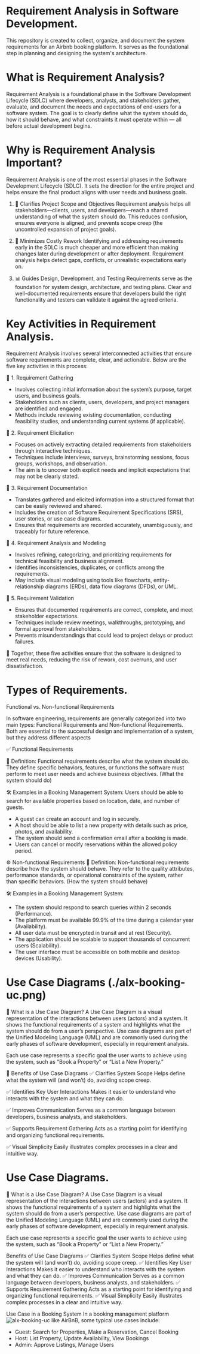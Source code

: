 # Requirement Analysis in Software Development.
This repository is created to collect, organize, and document the system requirements for an Airbnb booking platform. It serves as the foundational step in planning and designing the system's architecture.

# What is Requirement Analysis?
Requirement Analysis is a foundational phase in the Software Development Lifecycle (SDLC) where developers, analysts, and stakeholders gather, evaluate, and document the needs and expectations of end-users for a software system. The goal is to clearly define what the system should do, how it should behave, and what constraints it must operate within — all before actual development begins.

# Why is Requirement Analysis Important? 

Requirement Analysis is one of the most essential phases in the Software Development Lifecycle (SDLC). It sets the direction for the entire project and helps ensure the final product aligns with user needs and business goals.

1. 🎯 Clarifies Project Scope and Objectives
Requirement analysis helps all stakeholders—clients, users, and developers—reach a shared understanding of what the system should do. This reduces confusion, ensures everyone is aligned, and prevents scope creep (the uncontrolled expansion of project goals).

2. 💸 Minimizes Costly Rework
Identifying and addressing requirements early in the SDLC is much cheaper and more efficient than making changes later during development or after deployment. Requirement analysis helps detect gaps, conflicts, or unrealistic expectations early on.

3. 📊 Guides Design, Development, and Testing
Requirements serve as the foundation for system design, architecture, and testing plans. Clear and well-documented requirements ensure that developers build the right functionality and testers can validate it against the agreed criteria.

# Key Activities in Requirement Analysis.

Requirement Analysis involves several interconnected activities that ensure software requirements are complete, clear, and actionable. Below are the five key activities in this process:

🔹 1. Requirement Gathering
- Involves collecting initial information about the system’s purpose, target users, and business goals.
- Stakeholders such as clients, users, developers, and project managers are identified and engaged.
- Methods include reviewing existing documentation, conducting feasibility studies, and understanding current systems (if applicable).

🔹 2. Requirement Elicitation
- Focuses on actively extracting detailed requirements from stakeholders through interactive techniques.
- Techniques include interviews, surveys, brainstorming sessions, focus groups, workshops, and observation.
- The aim is to uncover both explicit needs and implicit expectations that may not be clearly stated.

🔹 3. Requirement Documentation
- Translates gathered and elicited information into a structured format that can be easily reviewed and shared.
- Includes the creation of Software Requirement Specifications (SRS), user stories, or use case diagrams.
- Ensures that requirements are recorded accurately, unambiguously, and traceably for future reference.

🔹 4. Requirement Analysis and Modeling
- Involves refining, categorizing, and prioritizing requirements for technical feasibility and business alignment.
- Identifies inconsistencies, duplicates, or conflicts among the requirements.
- May include visual modeling using tools like flowcharts, entity-relationship diagrams (ERDs), data flow diagrams (DFDs), or UML.

🔹 5. Requirement Validation
- Ensures that documented requirements are correct, complete, and meet stakeholder expectations.
- Techniques include review meetings, walkthroughs, prototyping, and formal approval from stakeholders.
- Prevents misunderstandings that could lead to project delays or product failures.

📎 Together, these five activities ensure that the software is designed to meet real needs, reducing the risk of rework, cost overruns, and user dissatisfaction.

# Types of Requirements.

Functional vs. Non-functional Requirements

In software engineering, requirements are generally categorized into two main types: Functional Requirements and Non-functional Requirements. Both are essential to the successful design and implementation of a system, but they address different aspects

✅ Functional Requirements

📘 Definition:
Functional requirements describe what the system should do. They define specific behaviors, features, or functions the software must perform to meet user needs and achieve business objectives. (What the system should do)

🛠️ Examples in a Booking Management System:
Users should be able to search for available properties based on location, date, and number of guests.

- A guest can create an account and log in securely.
- A host should be able to list a new property with details such as price, photos, and availability.
- The system should send a confirmation email after a booking is made.
- Users can cancel or modify reservations within the allowed policy period.

⚙️ Non-functional Requirements
📘 Definition:
Non-functional requirements describe how the system should behave. They refer to the quality attributes, performance standards, or operational constraints of the system, rather than specific behaviors. (How the system should behave)

🛠️ Examples in a Booking Management System:

- The system should respond to search queries within 2 seconds (Performance).
- The platform must be available 99.9% of the time during a calendar year (Availability).
- All user data must be encrypted in transit and at rest (Security).
- The application should be scalable to support thousands of concurrent users (Scalability).
- The user interface must be accessible on both mobile and desktop devices (Usability).

# Use Case Diagrams (./alx-booking-uc.png)

📘 What is a Use Case Diagram?
A Use Case Diagram is a visual representation of the interactions between users (actors) and a system. It shows the functional requirements of a system and highlights what the system should do from a user’s perspective. Use case diagrams are part of the Unified Modeling Language (UML) and are commonly used during the early phases of software development, especially in requirement analysis.

Each use case represents a specific goal the user wants to achieve using the system, such as “Book a Property” or “List a New Property.”

🧠 Benefits of Use Case Diagrams
✅ Clarifies System Scope
Helps define what the system will (and won’t) do, avoiding scope creep.

✅ Identifies Key User Interactions
Makes it easier to understand who interacts with the system and what they can do.

✅ Improves Communication
Serves as a common language between developers, business analysts, and stakeholders.

✅ Supports Requirement Gathering
Acts as a starting point for identifying and organizing functional requirements.

✅ Visual Simplicity
Easily illustrates complex processes in a clear and intuitive way.

# Use Case Diagrams.

📘 What is a Use Case Diagram?
A Use Case Diagram is a visual representation of the interactions between users (actors) and a system. It shows the functional requirements of a system and highlights what the system should do from a user’s perspective. Use case diagrams are part of the Unified Modeling Language (UML) and are commonly used during the early phases of software development, especially in requirement analysis.

Each use case represents a specific goal the user wants to achieve using the system, such as “Book a Property” or “List a New Property.”

 Benefits of Use Case Diagrams
✅ Clarifies System Scope
Helps define what the system will (and won’t) do, avoiding scope creep.
✅ Identifies Key User Interactions
Makes it easier to understand who interacts with the system and what they can do.
✅ Improves Communication
Serves as a common language between developers, business analysts, and stakeholders.
✅ Supports Requirement Gathering
Acts as a starting point for identifying and organizing functional requirements.
✅ Visual Simplicity
Easily illustrates complex processes in a clear and intuitive way.

Use Case in a Booking System 
In a booking management platform![alx-booking-uc](https://github.com/user-attachments/assets/ab45978f-fee6-498c-af62-6efb608128c2)
 like AirBnB, some typical use cases include:
- Guest: Search for Properties, Make a Reservation, Cancel Booking
- Host: List Property, Update Availability, View Bookings
- Admin: Approve Listings, Manage Users

